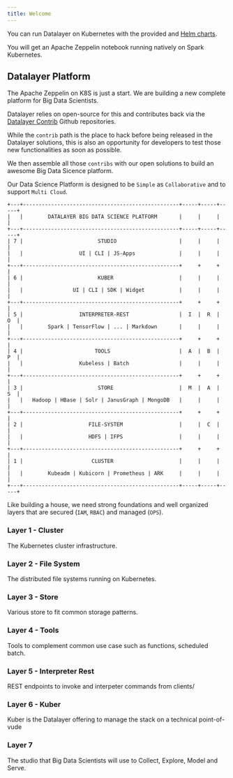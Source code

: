 ```yaml
---
title: Welcome
---
```


You can run Datalayer on Kubernetes with the provided and [Helm charts](/docs/helm-charts).

You will get an Apache Zeppelin notebook running natively on Spark Kubernetes.

## Datalayer Platform

The Apache Zeppelin on K8S is just a start. We are building a new complete platform for Big Data Scientists.

Datalayer relies on open-source for this and contributes back via the [Datalayer Contrib](https://github.com/datalayer-contrib) Github repositories.

While the `contrib` path is the place to hack before being released in the Datalayer solutions, this is also an opportunity for developers to test those new functionalities as soon as possible.

We then assemble all those `contribs` with our open solutions to build an awesome Big Data Sicence platform.

Our Data Science Platform is designed to be `Simple` as `Collaborative` and to support `Multi Cloud`.

```
+---+--------------------------------------------------+-----+-----+-----+
|   |        DATALAYER BIG DATA SCIENCE PLATFORM       |     |     |     |
+---+--------------------------------------------------+-----+-----+-----+
| 7 |                        STUDIO                    |     |     |     |
|   |                  UI | CLI | JS-Apps              |     |     |     |
+---+--------------------------------------------------+     +     +     |
| 6 |                        KUBER                     |     |     |     |
|   |                UI | CLI | SDK | Widget           |     |     |     |
+---+--------------------------------------------------+     +     +     |
| 5 |                  INTERPRETER-REST                |  I  |  R  |  O  |
|   |        Spark | TensorFlow | ... | Markdown       |     |     |     |
+---+--------------------------------------------------+     +     +     |
| 4 |                       TOOLS                      |  A  |  B  |  P  |
|   |                  Kubeless | Batch                |     |     |     |
+---+--------------------------------------------------+     +     +     |
| 3 |                        STORE                     |  M  |  A  |  S  |
|   |   Hadoop | HBase | Solr | JanusGraph | MongoDB   |     |     |     |
+---+--------------------------------------------------+     +     +     |
| 2 |                     FILE-SYSTEM                  |     |  C  |     |
|   |                     HDFS | IFPS                  |     |     |     |
+---+--------------------------------------------------+     +     +     |
| 1 |                      CLUSTER                     |     |     |     |
|   |        Kubeadm | Kubicorn | Prometheus | ARK     |     |     |     |
+---+--------------------------------------------------+-----+-----+-----+
```

Like building a house, we need strong foundations and well organized layers that are secured (`IAM`, `RBAC`) and managed (`OPS`).

### Layer 1 - Cluster

The Kubernetes cluster infrastructure.

### Layer 2 - File System

The distributed file systems running on Kubernetes.

### Layer 3 - Store

Various store to fit common storage patterns.

### Layer 4 - Tools

Tools to complement common use case such as functions, scheduled batch.

### Layer 5 - Interpreter Rest

REST endpoints to invoke and interpeter commands from clients/

### Layer 6 - Kuber

Kuber is the Datalayer offering to manage the stack on a technical point-of-vude

### Layer 7

The studio that Big Data Scientists will use to Collect, Explore, Model and Serve.
